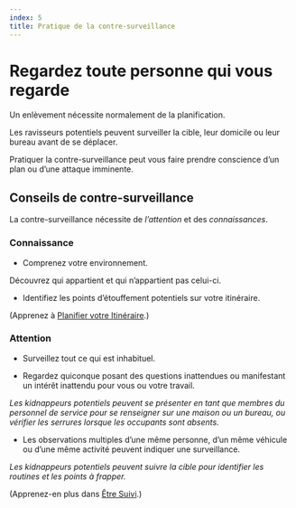 ```yaml
---
index: 5
title: Pratique de la contre-surveillance
---
```

# Regardez toute personne qui vous regarde

Un enlèvement nécessite normalement de la planification.

Les ravisseurs potentiels peuvent surveiller la cible, leur domicile ou leur bureau avant de se déplacer.

Pratiquer la contre-surveillance peut vous faire prendre conscience d’un plan ou d’une attaque imminente.

## Conseils de contre-surveillance

La contre-surveillance nécessite de *l’attention* et des *connaissances*.

### Connaissance

*   Comprenez votre environnement.

Découvrez qui appartient et qui n’appartient pas  celui-ci.

*   Identifiez les points d’étouffement potentiels sur votre itinéraire.

(Apprenez à [Planifier votre Itinéraire](umbrella://travel/vehicles/beginner/s_plan-your-route.md).) 

### Attention

*   Surveillez tout ce qui est inhabituel.

*   Regardez quiconque posant des questions inattendues ou manifestant un intérêt inattendu pour vous ou votre travail.

_Les kidnappeurs potentiels peuvent se présenter en tant que membres du personnel de service pour se renseigner sur une maison ou un bureau, ou vérifier les serrures lorsque les occupants sont absents._

*   Les observations multiples d’une même personne, d’un même véhicule ou d’une même activité peuvent indiquer une surveillance.

_Les kidnappeurs potentiels peuvent suivre la cible pour identifier les routines et les points à frapper._

(Apprenez-en plus dans [Être Suivi](umbrella://work/being-followed/beginner).) 